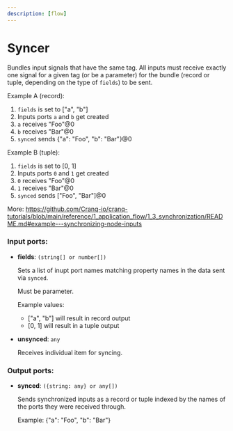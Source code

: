 ```yaml
---
description: [flow]
---
```


# Syncer

Bundles input signals that have the same tag. All inputs must receive exactly one signal for a given tag (or be a parameter) for the bundle (record or tuple, depending on the type of `fields`) to be sent.

Example A (record):
1. `fields` is set to ["a", "b"]
2. Inputs ports `a` and `b` get created
3. `a` receives "Foo"@0
4. `b` receives "Bar"@0
5. `synced` sends {"a": "Foo", "b": "Bar"}@0

Example B (tuple):
1. `fields` is set to [0, 1]
2. Inputs ports `0` and `1` get created
3. `0` receives "Foo"@0
4. `1` receives "Bar"@0
5. `synced` sends ["Foo", "Bar"]@0

More: https://github.com/Cranq-io/cranq-tutorials/blob/main/reference/1_application_flow/1_3_synchronization/README.md#example---synchronizing-node-inputs

### Input ports:

* __fields__: ` (string[] or number[]) `

    Sets a list of inupt port names matching property names in the data sent via `synced`.
    
    Must be parameter.
    
    Example values:
    * ["a", "b"] will result in record output
    * [0, 1] will result in a tuple output


* __unsynced__: ` any `

    Receives individual item for syncing.

### Output ports:

* __synced__: ` ({string: any} or any[]) `

    Sends synchronized inputs as a record or tuple indexed by the names of the ports they were received through.
    
    Example:
    {"a": "Foo", "b": "Bar"}

